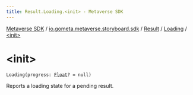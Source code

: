 ```yaml
---
title: Result.Loading.<init> - Metaverse SDK
---
```


[Metaverse SDK](../../../index.html) / [io.gometa.metaverse.storyboard.sdk](../../index.html) / [Result](../index.html) / [Loading](index.html) / [&lt;init&gt;](./-init-.html)

# &lt;init&gt;

`Loading(progress: `[`Float`](https://kotlinlang.org/api/latest/jvm/stdlib/kotlin/-float/index.html)`? = null)`

Reports a loading state for a pending result.

